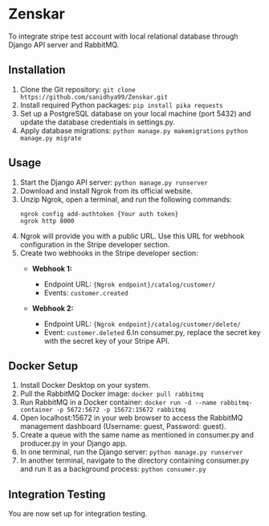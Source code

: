 # Zenskar

To integrate stripe test account with local relational database through Django API server and RabbitMQ.

## Installation

1. Clone the Git repository:
   ```git clone https://github.com/sanidhya99/Zenskar.git```
3. Install required Python packages:
   ```pip install pika requests```
4. Set up a PostgreSQL database on your local machine (port 5432) and update the database credentials in settings.py.
5. Apply database migrations:
   ```python manage.py makemigrations```
   ```python manage.py migrate```

## Usage
1. Start the Django API server:
    ```python manage.py runserver```
2. Download and install Ngrok from its official website.
3. Unzip Ngrok, open a terminal, and run the following commands:
   ```
   ngrok config add-authtoken {Your auth token}
   ngrok http 8000
   ```
4. Ngrok will provide you with a public URL. Use this URL for webhook configuration in the Stripe developer section.
5. Create two webhooks in the Stripe developer section:
   - **Webhook 1:**
     - Endpoint URL: ```{Ngrok endpoint}/catalog/customer/```
     - Events: `customer.created`

   - **Webhook 2:**
     - Endpoint URL: ```{Ngrok endpoint}/catalog/customer/delete/```
     - Event: `customer.deleted`
6.In consumer.py, replace the secret key with the secret key of your Stripe API.
## Docker Setup
1. Install Docker Desktop on your system.
2. Pull the RabbitMQ Docker image:
   ```docker pull rabbitmq```
3. Run RabbitMQ in a Docker container:
   ```docker run -d --name rabbitmq-container -p 5672:5672 -p 15672:15672 rabbitmq```
4. Open localhost:15672 in your web browser to access the RabbitMQ management dashboard (Username: guest, Password: guest).
5. Create a queue with the same name as mentioned in consumer.py and producer.py in your Django app.
6. In one terminal, run the Django server:
   ```python manage.py runserver```
7. In another terminal, navigate to the directory containing consumer.py and run it as a background process:
   ```python consumer.py```
## Integration Testing
   You are now set up for integration testing.
            

     
   
            

